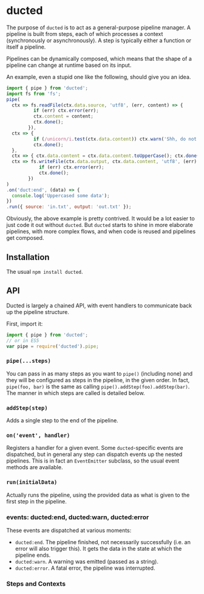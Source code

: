 
# ducted

The purpose of `ducted` is to act as a general-purpose pipeline manager. A pipeline is built from
steps, each of which processes a context (synchronously or asynchronously). A step is typically
either a function or itself a pipeline.

Pipelines can be dynamically composed, which means that the shape of a pipeline can change at
runtime based on its input.

An example, even a stupid one like the following, should give you an idea.

```js
import { pipe } from 'ducted';
import fs from 'fs';
pipe(
  ctx => fs.readFile(ctx.data.source, 'utf8', (err, content) => {
          if (err) ctx.error(err);
          ctx.content = content;
          ctx.done();
        }),
  ctx => {
          if (/unicorn/i.test(ctx.data.content)) ctx.warn('Shh, do not mention the unicorns.');
          ctx.done();
  },
  ctx => { ctx.data.content = ctx.data.content.toUpperCase(); ctx.done(); },
  ctx => fs.writeFile(ctx.data.output, ctx.data.content, 'utf8', (err) => {
            if (err) ctx.error(err);
            ctx.done();
        })
)
.on('duct:end', (data) => {
  console.log('Uppercased some data');
})
.run({ source: 'in.txt', output: 'out.txt' });
```

Obviously, the above example is pretty contrived. It would be a lot easier to just code it out
without `ducted`. But `ducted` starts to shine in more elaborate pipelines, with more complex
flows, and when code is reused and pipelines get composed.

## Installation

The usual `npm install ducted`.

## API

Ducted is largely a chained API, with event handlers to communicate back up the pipeline structure.

First, import it:

```js
import { pipe } from 'ducted';
// or in ES5
var pipe = require('ducted').pipe;
```

### `pipe(...steps)`

You can pass in as many steps as you want to `pipe()` (including none) and they will be configured
as steps in the pipeline, in the given order. In fact, `pipe(foo, bar)` is the same as calling
`pipe().addStep(foo).addStep(bar)`. The manner in which steps are called is detailed below.

### `addStep(step)`

Adds a single step to the end of the pipeline.

### `on('event', handler)`

Registers a handler for a given event. Some `ducted`-specific events are dispatched, but in general
any step can dispatch events up the nested pipelines. This is in fact an `EventEmitter` subclass,
so the usual event methods are available.

### `run(initialData)`

Actually runs the pipeline, using the provided data as what is given to the first step in the
pipeline.

### events: ducted:end, ducted:warn, ducted:error

These events are dispatched at various moments:

* `ducted:end`. The pipeline finished, not necessarily successfully (i.e. an error will also trigger
  this). It gets the data in the state at which the pipeline ends.
* `ducted:warn`. A warning was emitted (passed as a string).
* `ducted:error`. A fatal error, the pipeline was interrupted.

### Steps and Contexts
